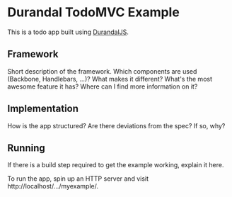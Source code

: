 # Durandal TodoMVC Example

This is a todo app built using [DurandalJS](http://durandaljs.com).

## Framework

Short description of the framework. Which components are used (Backbone,
Handlebars, ...)? What makes it different? What's the most awesome feature it
has? Where can I find more information on it?

## Implementation

How is the app structured? Are there deviations from the spec? If so, why?

## Running

If there is a build step required to get the example working, explain it here.

To run the app, spin up an HTTP server and visit
http://localhost/.../myexample/.
